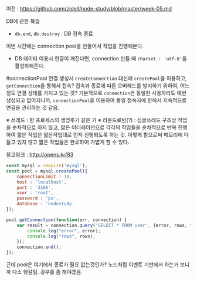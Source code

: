 이전 : https://github.com/zidell/node-study/blob/master/week-05.md

DB에 관한 복습
- `db.end`, `db.destroy` : DB 접속 종료

이번 시간에는 connection pool을 만들어서 작업을 진행해본다.

* DB 데이터 이용시 한글이 깨진다면, connection 만들 때 `charset : 'utf-8'`을 활성화해준다.

#connectionPool
연결 생성시  `createConnection` 대신에 `createPool`을 이용하고, `getConnection`을 통해서 접속? 접속과 종료에 따른 오버헤드를 방지하기 위하여, 어느정도 연결 상태를 가지고 있는 것? 기본적으로 `connection`은 동일한 사용자라도 매번 생성되고 없어지니까, `connectionPool`을 이용하여 동일 접속자에 한해서 지속적으로 연결을 관리하는 것 같음.

※ 쓰레드 : 한 프로세스의 생명주기 같은 거
※ 라운드로빈(?) : 싱글쓰레드 구조상 작업을 순차적으로 하지 않고, 짧은 이터레이션으로 각각의 작업들을 순차적으로 반복 진행하여 짧은 작업은 짧은작업대로 먼저 진행되도록 하는 것. 이렇게 함으로써 메모리에 다 들고 있지 않고 짧은 작업들은 완료하여 가볍게 할 수 있다.

참고링크 : http://opens.kr/83

```javascript
const mysql = require('mysql');
const pool = mysql.createPool({
	connectionLimit : 10,
	host : 'localhost',
	port : '3306',
	user : 'root',
	password : 'ps',
	database : 'nodestudy'
});

pool.getConnection(function(err, connection) {
	var result = connection.query('SELECT * FROM user', (error, rows, fields) => {
		console.log("error", error);
		console.log("rows", rows);
	});
	connection.end();
});
```

근데 pool은 여기에서 종료가 필요 없는것인가? 노드처럼 이벤트 기반에서 하는거 보니까 다소 헷갈림. 공부를 좀 해야겠음.
